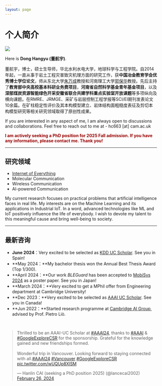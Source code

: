 ```yaml
---
layout: page
---
```


# 个人简介

<img src="https://donghangyu1992.github.io/images/donghangyu.jpg" class="floatpic">

Here is **Dong Hangyu (董航宇)**.<br>

董航宇，博士，硕士生导师，华北水利水电大学，地球科学与工程学院。自2014年起，一直从事于岩土工程灾害致灾机理方面的研究工作，获**中国冶金教育学会优秀博士学位论文**，师从东北大学[朱万成](http://faculty.neu.edu.cn/zhuwancheng/zh_CN/index.htm)教授和河南理工大学[郭保华](https://sese.hpu.edu.cn/info/1199/5128.htm)教授。先后主持了**教育部中央高校基本科研业务费项目**，**河南省自然科学基金青年基金项目**，以及**深部煤炭资源智能绿色开采安徽省联合共建学科重点实验室开放课题**等多项纵向及横向课题。在RMRE、JRMGE、采矿与岩层控制工程学报等SCI/EI期刊发表论文10余篇。在矿柱稳定性评价及其本构模型建立、岩体结构面粗糙度表征及剪切本构模型研究等相关研究领域取得了原创性成果。<br>

If you are interested in any aspect of me, I am always open to discussions and collaborations. Feel free to reach out to me at - hc663 [at] cam.ac.uk

**<font color="#990000">I am actively seeking a PhD position for 2025 Fall admission. If you have any information, please contact me. Thank you!</font>**

---

## 研究领域

- [Internet of Everything](https://scholar.google.com/citations?view_op=search_authors&hl=zh-CN&mauthors=label:internet_of_everything)
- Molecular Communication
- Wireless Communication
- AI-powered Communication

My current research focuses on practical problems that artificial intelligence faces in real life. My interests are on the Machine Learning and its applications in Industrial IoT. In a word, advanced technologies like ML and IoT positively influence the life of everybody.  I wish to devote my talent to this meaningful cause and bring well-being to society.

---

## 最新咨询

- **June 2024**：Very excited to be selected as [KDD UC Scholar](https://kdd2024.kdd.org/undergraduate-consortium/). See you in Spain!
- **May 2024：**My bachelor thesis won the Annual Best Thesis Award (Top 1/300).
- **April 2024：**Our work *BLEGuard* has been accepted to [MobiSys 2024](https://www.sigmobile.org/mobisys/2024/) as a poster paper. See you in Japan!
- **March 2024：**Very excited to get a MPhil offer from Engineering department at Cambridge University!
- **Dec 2023：**Very excited to be selected as [AAAI UC Scholar](https://aaai.org/aaai-conference/undergraduate-consortium-program/). See you in Canada!
- **Jun 2022：**Started research programme at [Cambridge AI Group](https://www.cl.cam.ac.uk/research/ai/), advised by Prof. Pietro Liò.

<br>

<blockquote class="twitter-tweet"><p lang="en" dir="ltr">Thrilled to be an AAAI-UC Scholar at <a href="https://twitter.com/hashtag/AAAI24?src=hash&amp;ref_src=twsrc%5Etfw">#AAAI24</a>, thanks to <a href="https://twitter.com/hashtag/AAAI?src=hash&amp;ref_src=twsrc%5Etfw">#AAAI</a> &amp; <a href="https://twitter.com/hashtag/GoogleExploreCSR?src=hash&amp;ref_src=twsrc%5Etfw">#GoogleExploreCSR</a> for the sponsorship. Grateful for the knowledge gained and new friendships formed.<br><br>Wonderful trip in Vancouver. Looking forward to staying connected with all.<a href="https://twitter.com/hashtag/AAAI24?src=hash&amp;ref_src=twsrc%5Etfw">#AAAI24</a> <a href="https://twitter.com/hashtag/Vancouver?src=hash&amp;ref_src=twsrc%5Etfw">#Vancouver</a> <a href="https://twitter.com/hashtag/GoogleExploreCSR?src=hash&amp;ref_src=twsrc%5Etfw">#GoogleExploreCSR</a> <a href="https://t.co/wUQUp8XlSM">pic.twitter.com/wUQUp8XlSM</a></p>&mdash; Hanlin CAI (seeking a PhD position 2025) (@lancecai2002) <a href="https://twitter.com/lancecai2002/status/1762210025173344260?ref_src=twsrc%5Etfw">February 26, 2024</a></blockquote> <script async src="https://platform.twitter.com/widgets.js" charset="utf-8"></script>

